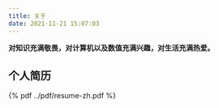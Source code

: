 ```yaml
---
title: 关于
date: 2021-11-21 15:07:03
---
```


**对知识充满敬畏，对计算机以及数值充满兴趣，对生活充满热爱。**

## 个人简历

{% pdf ../pdf/resume-zh.pdf %}
